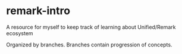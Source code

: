 # remark-intro
A resource for myself to keep track of learning about Unified/Remark ecosystem

Organized by branches. Branches contain progression of concepts.
